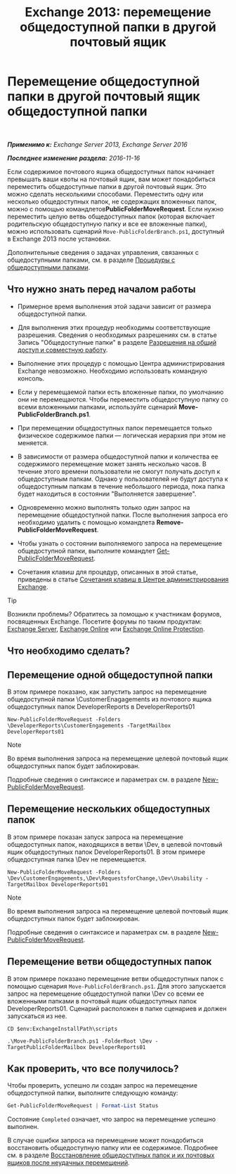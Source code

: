 ﻿---
title: 'Exchange 2013: перемещение общедоступной папки в другой почтовый ящик'
TOCTitle: Перемещение общедоступной папки в другой почтовый ящик общедоступной папки
ms:assetid: b8744934-a3cb-443e-acce-a9a6ca5d88f6
ms:mtpsurl: https://technet.microsoft.com/ru-ru/library/JJ906435(v=EXCHG.150)
ms:contentKeyID: 51408069
ms.date: 04/30/2018
mtps_version: v=EXCHG.150
ms.translationtype: HT
---

# Перемещение общедоступной папки в другой почтовый ящик общедоступной папки

 

_**Применимо к:** Exchange Server 2013, Exchange Server 2016_

_**Последнее изменение раздела:** 2016-11-16_

Если содержимое почтового ящика общедоступных папок начинает превышать ваши квоты на почтовый ящик, вам может понадобиться переместить общедоступные папки в другой почтовый ящик. Это можно сделать несколькими способами. Переместить одну или несколько общедоступных папок, не содержащих вложенных папок, можно с помощью командлетов**PublicFolderMoveRequest**. Если нужно переместить целую ветвь общедоступных папок (которая включает родительскую общедоступную папку и все ее вложенные папки), можно использовать сценарий `Move-PublicFolderBranch.ps1`, доступный в Exchange 2013 после установки.

Дополнительные сведения о задачах управления, связанных с общедоступными папками, см. в разделе [Процедуры с общедоступными папками](public-folder-procedures-exchange-2013-help.md).

## Что нужно знать перед началом работы

  - Примерное время выполнения этой задачи зависит от размера общедоступной папки.

  - Для выполнения этих процедур необходимы соответствующие разрешения. Сведения о необходимых разрешениях см. в статье Запись "Общедоступные папки" в разделе [Разрешения на общий доступ и совместную работу](sharing-and-collaboration-permissions-exchange-2013-help.md).

  - Выполнение этих процедур с помощью Центра администрирования Exchange невозможно. Необходимо использовать командную консоль.

  - Если у перемещаемой папки есть вложенные папки, по умолчанию они не перемещаются. Чтобы переместить общедоступную папку со всеми вложенными папками, используйте сценарий **Move-PublicFolderBranch.ps1**.

  - При перемещении общедоступных папок перемещается только физическое содержимое папки — логическая иерархия при этом не меняется.

  - В зависимости от размера общедоступной папки и количества ее содержимого перемещение может занять несколько часов. В течение этого времени пользователи не смогут получать доступ к общедоступным папкам. Однако у пользователей не будут доступа к общедоступным папкам в течение небольшого периода, пока папка будет находиться в состоянии "Выполняется завершение".

  - Одновременно можно выполнять только один запрос на перемещение общедоступной папки. После выполнения запроса его необходимо удалить с помощью командлета **Remove-PublicFolderMoveRequest**.

  - Чтобы узнать о состоянии выполняемого запроса на перемещение общедоступной папки, выполните командлет [Get-PublicFolderMoveRequest](https://technet.microsoft.com/ru-ru/library/jj878076\(v=exchg.150\)).

  - Сочетания клавиш для процедур, описанных в этой статье, приведены в статье [Сочетания клавиш в Центре администрирования Exchange](keyboard-shortcuts-in-the-exchange-admin-center-exchange-online-protection-help.md).

> [!TIP]  
> Возникли проблемы? Обратитесь за помощью к участникам форумов, посвященных Exchange. Посетите форумы по таким продуктам: <a href="https://go.microsoft.com/fwlink/p/?linkid=60612">Exchange Server</a>, <a href="https://go.microsoft.com/fwlink/p/?linkid=267542">Exchange Online</a> или <a href="https://go.microsoft.com/fwlink/p/?linkid=285351">Exchange Online Protection</a>.


## Что необходимо сделать?

## Перемещение одной общедоступной папки

В этом примере показано, как запустить запрос на перемещение общедоступной папки \\CustomerEnagagements из почтового ящика общедоступных папок DeveloperReports в DeveloperReports01

    New-PublicFolderMoveRequest -Folders \DeveloperReports\CustomerEngagements -TargetMailbox DeveloperReports01

> [!NOTE]  
> Во время выполнения запроса на перемещение целевой почтовый ящик общедоступных папок будет заблокирован.


Подробные сведения о синтаксисе и параметрах см. в разделе [New-PublicFolderMoveRequest](https://technet.microsoft.com/ru-ru/library/jj878081\(v=exchg.150\)).

## Перемещение нескольких общедоступных папок

В этом примере показан запуск запроса на перемещение общедоступных папок, находящихся в ветви \\Dev, в целевой почтовый ящик общедоступных папок DeveloperReports01. В этом примере общедоступная папка \\Dev не перемещается.

    New-PublicFolderMoveRequest -Folders \Dev\CustomerEngagements,\Dev\RequestsforChange,\Dev\Usability -TargetMailbox DeveloperReports01

> [!NOTE]  
> Во время выполнения запроса на перемещение целевой почтовый ящик общедоступных папок будет заблокирован.


Подробные сведения о синтаксисе и параметрах см. в разделе [New-PublicFolderMoveRequest](https://technet.microsoft.com/ru-ru/library/jj878081\(v=exchg.150\)).

## Перемещение ветви общедоступных папок

В этом примере показано перемещение ветви общедоступных папок с помощью сценария `Move-PublicFolderBranch.ps1`. Для этого запускается запрос на перемещение общедоступной папки \\Dev со всеми ее вложенными папками в почтовый ящик общедоступных папок DeveloperReports01. Сценарий расположен в папке сценариев и должен запускаться из нее.

    CD $env:ExchangeInstallPath\scripts
    
    .\Move-PublicFolderBranch.ps1 -FolderRoot \Dev -TargetPublicFolderMailbox DeveloperReports01

## Как проверить, что все получилось?

Чтобы проверить, успешно ли создан запрос на перемещение общедоступной папки, выполните следующую команду:

```powershell
Get-PublicFolderMoveRequest | Format-List Status
```

Состояние `Completed` означает, что запрос на перемещение успешно выполнен.

В случае ошибки запроса на перемещение может понадобиться восстановить общедоступную папку или ее содержимое. Подробнее см. в разделе [Восстановление общедоступных папок и их почтовых ящиков после неудачных перемещений](restore-public-folders-and-public-folder-mailboxes-from-failed-moves-exchange-2013-help.md).

